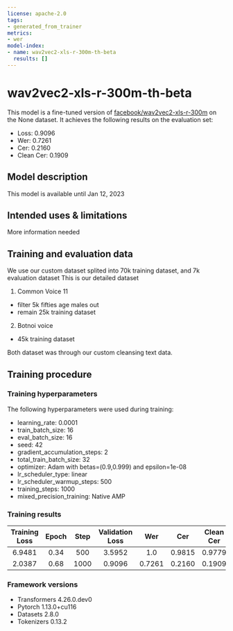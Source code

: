 ```yaml
---
license: apache-2.0
tags:
- generated_from_trainer
metrics:
- wer
model-index:
- name: wav2vec2-xls-r-300m-th-beta
  results: []
---
```


<!-- This model card has been generated automatically according to the information the Trainer had access to. You
should probably proofread and complete it, then remove this comment. -->

# wav2vec2-xls-r-300m-th-beta

This model is a fine-tuned version of [facebook/wav2vec2-xls-r-300m](https://huggingface.co/facebook/wav2vec2-xls-r-300m) on the None dataset.
It achieves the following results on the evaluation set:
- Loss: 0.9096
- Wer: 0.7261
- Cer: 0.2160
- Clean Cer: 0.1909

## Model description

This model is available until Jan 12, 2023

## Intended uses & limitations

More information needed

## Training and evaluation data

We use our custom dataset splited into 70k training dataset, and 7k evaluation dataset
This is our detailed dataset

1. Common Voice 11
- filter 5k fifties age males out
- remain 25k training dataset

2. Botnoi voice
- 45k training dataset

Both dataset was through our custom cleansing text data.

## Training procedure

### Training hyperparameters

The following hyperparameters were used during training:
- learning_rate: 0.0001
- train_batch_size: 16
- eval_batch_size: 16
- seed: 42
- gradient_accumulation_steps: 2
- total_train_batch_size: 32
- optimizer: Adam with betas=(0.9,0.999) and epsilon=1e-08
- lr_scheduler_type: linear
- lr_scheduler_warmup_steps: 500
- training_steps: 1000
- mixed_precision_training: Native AMP

### Training results

| Training Loss | Epoch | Step | Validation Loss | Wer    | Cer    | Clean Cer |
|:-------------:|:-----:|:----:|:---------------:|:------:|:------:|:---------:|
| 6.9481        | 0.34  | 500  | 3.5952          | 1.0    | 0.9815 | 0.9779    |
| 2.0387        | 0.68  | 1000 | 0.9096          | 0.7261 | 0.2160 | 0.1909    |


### Framework versions

- Transformers 4.26.0.dev0
- Pytorch 1.13.0+cu116
- Datasets 2.8.0
- Tokenizers 0.13.2
